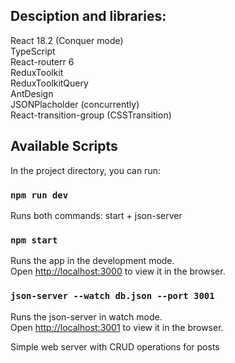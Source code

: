 ## Desciption and libraries:

React 18.2 (Conquer mode)\
TypeScript\
React-routerr 6\
ReduxToolkit\
ReduxToolkitQuery\
AntDesign\
JSONPlacholder (concurrently)\
React-transition-group (CSSTransition)

## Available Scripts

In the project directory, you can run:

### `npm run dev`

Runs both commands: start + json-server

### `npm start`

Runs the app in the development mode.\
Open [http://localhost:3000](http://localhost:3000) to view it in the browser.

### `json-server --watch db.json --port 3001`

Runs the json-server in watch mode.\
Open [http://localhost:3001](http://localhost:3001) to view it in the browser.

Simple web server with CRUD operations for posts
